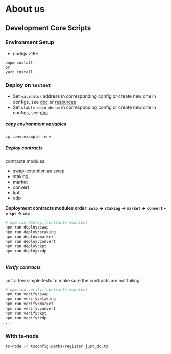# About us

## Development Core Scripts

### Environment Setup

- nodejs v16+

```sh
pnpm install
or
yarn install
```

### Deploy on `testnet`

- Set `validator` address in corresponding config or create new one in configs, see [doc](https://docs.seinetwork.io/develop/get-started#3.-run-a-chain-locally) or [resources](https://docs.sei.io/develop/resources)
- Set `stable coin denom` in corresponding config or create new one in configs, see [doc](https://docs.seinetwork.io/advanced/tokenfactory)

##### copy environment variables

```sh
cp .env.example .env
```

##### Deploy contracts

contracts modules:
- swap-extention as swap
- staking
- market
- convert
- kpt
- cdp

**Deployment contracts modules order: `swap` -> `staking` -> `market` -> `convert` -> `kpt` -> `cdp`**

```sh
# npm run deploy:[contracts modules]
npm run deploy:swap
npm run deploy:staking
npm run deploy:market
npm run deploy:convert
npm run deploy:kpt
npm run deploy:cdp
...

```

##### Verify contracts

just a few simple tests to make sure the contracts are not failing

```sh
# npm run verify:[contracts modules]
npm run verify:swap
npm run verify:staking
npm run verify:market
npm run verify:convert
npm run verify:kpt
npm run verify:cdp
...

```

### With ts-node

```shell
ts-node -r tsconfig-paths/register just_do.ts
```
